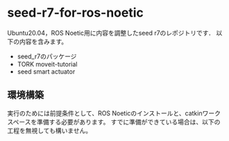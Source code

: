 # seed-r7-for-ros-noetic
Ubuntu20.04，ROS Noetic用に内容を調整したseed r7のレポジトリです．
以下の内容を含みます。

- seed_r7のパッケージ
- TORK moveit-tutorial
- seed smart actuator

## 環境構築
実行のためには前提条件として、ROS Noeticのインストールと、catkinワークスペースを準備する必要があります。
すでに準備ができている場合は、以下の工程を無視しても構いません。

